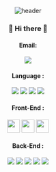 <div align = center>
  
  ![header](https://capsule-render.vercel.app/api?type=waving&&&color=0:b0dd01,100:10dbff&height=150&section=header&text=HyeonUk&fontSize=65&animation=fadeIn&fontColor=ebf5ff)

</div>

<div align = center>
  
  ### 👋 Hi there 👋
  
  #### Email:
  <a href="mailto:hyeondnr1023@gmail.com" target="_blank"><img src="https://img.shields.io/badge/hyeondnr1023@gmail.com-EA4335?style=flat-square&logo=Gmail&logoColor=white"/></a>
 #### Language :
  <p>  
    <img src="https://img.shields.io/badge/C-A8B9CC?style=flat-square&logo=C&logoColor=white"/></a>
    <img src="https://img.shields.io/badge/C%2B%2B-00599C?style=flat-square&logo=c%2B%2B&logoColor=white"/></a>    
    <img src="https://img.shields.io/badge/Python-blue?style=flat-square&logo=Python&logoColor=white"/> 
    <img src="https://img.shields.io/badge/Java-orange?style=flat-square&logo=Java&logoColor=white"/>
  </p>
  
  #### Front-End : 
  <p>  
    <code><img height="30" src="https://raw.githubusercontent.com/dereknguyen269/dereknguyen269/master/images/html.png"></code>
    <code><img height="30" src="https://raw.githubusercontent.com/dereknguyen269/dereknguyen269/master/images/css3.png"></code>
    <code><img height="30" src="https://raw.githubusercontent.com/dereknguyen269/dereknguyen269/master/images/js.png"></code>
  </p>
  
  #### Back-End :
  <p>
    <img src="https://img.shields.io/badge/Spring-green?style=flat-square&logo=Spring&logoColor=white"/> 
    <img src="https://img.shields.io/badge/MySQL-4479A1?style=flat-square&logo=MySQL&logoColor=white"/></a>
    <img src="https://img.shields.io/badge/MariaDb-white?style=flat-square&logo=MariaDB&logoColor=blue"/>
    <img src="https://img.shields.io/badge/Oracle-F80000?style=flat-square&logo=Oracle&logoColor=white"/></a>
    <img src="https://img.shields.io/badge/Amazon AWS-232F3E?style=flat-square&logo=AmazonAWS&logoColor=white"/></a>
  </p>
</div>

